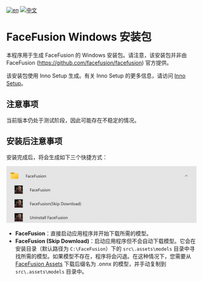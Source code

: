 [![en](https://img.shields.io/badge/lang-en-red.svg)](https://github.com/lanesky/ff-win-installer/blob/master/README.md)
[![中文](https://img.shields.io/badge/lang-中文-red.svg)](https://github.com/lanesky/ff-win-installer/blob/master/README.zh.md)

# FaceFusion Windows 安装包

本程序用于生成 FaceFusion 的 Windows 安装包。请注意，该安装包并非由 FaceFusion (https://github.com/facefusion/facefusion) 官方提供。

该安装包使用 Inno Setup 生成。有关 Inno Setup 的更多信息，请访问 [Inno Setup](https://jrsoftware.org/isinfo.php)。

## 注意事项
当前版本仍处于测试阶段，因此可能存在不稳定的情况。

## 安装后注意事项
安装完成后，将会生成如下三个快捷方式：

<img src="images/shortcuts.png" alt="Shortcuts" width="500"/>

- **FaceFusion**：直接启动应用程序并开始下载所需的模型。
- **FaceFusion (Skip Download)**：启动应用程序但不会自动下载模型。它会在安装目录（默认路径为 `C:\FaceFusion`）下的 `src\.assets\models` 目录中寻找所需的模型。如果模型不存在，程序将会闪退。在这种情况下，您需要从 [FaceFusion Assets](https://github.com/facefusion/facefusion-assets/releases/tag/models) 下载后缀名为 .onnx 的模型，并手动复制到 `src\.assets\models` 目录中。
